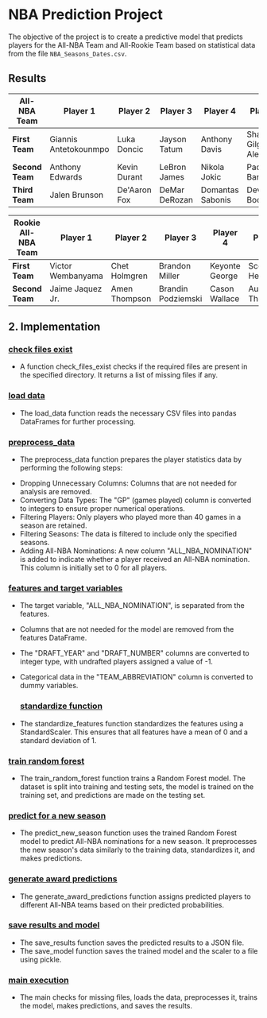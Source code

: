 # NBA Prediction Project

The objective of the project is to create a predictive model that predicts players for the All-NBA Team and All-Rookie Team based on statistical data from the file `NBA_Seasons_Dates.csv`.

## Results 

| All-NBA Team   | Player 1             | Player 2          | Player 3        | Player 4            | Player 5          |
|----------------|----------------------|-------------------|-----------------|---------------------|-------------------|
| **First Team** | Giannis Antetokounmpo | Luka Doncic    | Jayson Tatum   | Anthony Davis       | Shai Gilgeous-Alexander |
| **Second Team**| Anthony Edwards      | Kevin Durant     | LeBron James    | Nikola Jokic        | Paolo Banchero    |
| **Third Team** | Jalen Brunson        | De'Aaron Fox     | DeMar DeRozan  | Domantas Sabonis    | Devin Booker      |

| Rookie All-NBA Team        | Player 1           | Player 2          | Player 3             | Player 4          | Player 5          |
|----------------------------|--------------------|-------------------|----------------------|-------------------|-------------------|
| **First Team**             | Victor Wembanyama | Chet Holmgren     | Brandon Miller       | Keyonte George    | Scoot Henderson   |
| **Second Team**            | Jaime Jaquez Jr.  | Amen Thompson     | Brandin Podziemski  | Cason Wallace     | Ausar Thompson    |


## 2. Implementation
### [check files exist ](https://github.com/dariak153/Prediction_Awards/blob/1938cd594d48ab4ff5ed1781081064ec27659b36/src/main.py#L31-L37)

- A function check_files_exist checks if the required files are present in the specified directory. It returns a list of missing files if any.

### [load data ](https://github.com/dariak153/Prediction_Awards/blob/1938cd594d48ab4ff5ed1781081064ec27659b36/src/main.py#L39-L43)

- The load_data function reads the necessary CSV files into pandas DataFrames for further processing.

### [preprocess_data ](https://github.com/dariak153/Prediction_Awards/blob/1938cd594d48ab4ff5ed1781081064ec27659b36/src/main.py#L45-L56)

- The preprocess_data function prepares the player statistics data by performing the following steps:
 * Dropping Unnecessary Columns: Columns that are not needed for analysis are removed.
 * Converting Data Types: The "GP" (games played) column is converted to integers to ensure proper numerical operations.
 * Filtering Players: Only players who played more than 40 games in a season are retained.
 * Filtering Seasons: The data is filtered to include only the specified seasons.
 * Adding All-NBA Nominations: A new column "ALL_NBA_NOMINATION" is added to indicate whether a player received an All-NBA nomination. This column is initially set to 0 for all players.
   
### [features and target variables](https://github.com/dariak153/Prediction_Awards/blob/1938cd594d48ab4ff5ed1781081064ec27659b36/src/main.py#L58-L64)
* The target variable, "ALL_NBA_NOMINATION", is separated from the features.
* Columns that are not needed for the model are removed from the features DataFrame.
* The "DRAFT_YEAR" and "DRAFT_NUMBER" columns are converted to integer type, with undrafted players assigned a value of -1.
* Categorical data in the "TEAM_ABBREVIATION" column is converted to dummy variables.

  ### [ standardize function ](https://github.com/dariak153/Prediction_Awards/blob/1938cd594d48ab4ff5ed1781081064ec27659b36/src/main.py#L66-L72)
  
 - The standardize_features function standardizes the features using a StandardScaler. This ensures that all features have a mean of 0 and a standard deviation of 1.
   
  ### [train random forest ](https://github.com/dariak153/Prediction_Awards/blob/1938cd594d48ab4ff5ed1781081064ec27659b36/src/main.py#L74-L83)
  
- The train_random_forest function trains a Random Forest model. The dataset is split into training and testing sets, the model is trained on the training set, and predictions are made on the testing set.
  
 ### [predict for a new season ](https://github.com/dariak153/Prediction_Awards/blob/1938cd594d48ab4ff5ed1781081064ec27659b36/src/main.py#L85-L98)
  
- The predict_new_season function uses the trained Random Forest model to predict All-NBA nominations for a new season. It preprocesses the new season's data similarly to the training data, standardizes it, and makes predictions.
  
 ### [generate award predictions ](https://github.com/dariak153/Prediction_Awards/blob/1938cd594d48ab4ff5ed1781081064ec27659b36/src/main.py#L100-L116)
 
- The generate_award_predictions function assigns predicted players to different All-NBA teams based on their predicted probabilities.
  
 ### [save results and model ](https://github.com/dariak153/Prediction_Awards/blob/1938cd594d48ab4ff5ed1781081064ec27659b36/src/main.py#L118-L124)
 
- The save_results function saves the predicted results to a JSON file.
- The save_model function saves the trained model and the scaler to a file using pickle.
  
### [main execution](https://github.com/dariak153/Prediction_Awards/blob/1938cd594d48ab4ff5ed1781081064ec27659b36/src/main.py#L126-L143)

- The main checks for missing files, loads the data, preprocesses it, trains the model, makes predictions, and saves the results.
